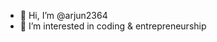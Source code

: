 - 👋 Hi, I’m @arjun2364
- 👀 I’m interested in coding & entrepreneurship

<!---
arjun2364/arjun2364 is a ✨ special ✨ repository because its `README.md` (this file) appears on your GitHub profile.
You can click the Preview link to take a look at your changes.
--->
